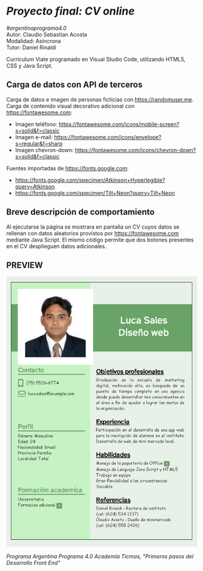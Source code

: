 #  ***Proyecto final: CV online*** 
*#argentinaprograma4.0*  
Autor: Claudio Sebastian Acosta  
Modalidad: Asíncrona  
Tutor: Daniel Rinaldi  

Curriculum Viate programado en Visual Studio Code, utilizando HTML5, CSS y Java Script.  

Carga de datos con API de terceros
----------------------------------
Carga de datos e imagen de personas ficticias con https://randomuser.me.  
Carga de contenido visual decorativo adicional con https://fontawesome.com:  
- Imagen teléfono: https://fontawesome.com/icons/mobile-screen?s=solid&f=classic  
- Imagen e-mail:  https://fontawesome.com/icons/envelope?s=regular&f=sharp  
- Imagen chevron-down: https://fontawesome.com/icons/chevron-down?s=solid&f=classic 

Fuentes importadas de https://fonts.google.com:

- https://fonts.google.com/specimen/Atkinson+Hyperlegible?query=Atkinson  
- https://fonts.google.com/specimen/Tilt+Neon?query=Tilt+Neon  

Breve descripción de comportamiento  
----------------------------------- 
Al ejecutarse la página se mostrara en pantalla un CV cuyos datos se rellenan con datos aleatorios provistos por https://fontawesome.com mediante Java Script. El mismo código permite que dos botones presentes en el CV desplieguen datos adicionales. 

PREVIEW
-------
![](https://raw.githubusercontent.com/AcostaClaudioS/AcostaClaudioS.github.io/main/Preview.png) 

*Programa Argentina Programa 4.0 Academia Ticmas, "Primeros pasos del Desarrollo Front End"* 

